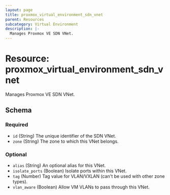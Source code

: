 ```yaml
---
layout: page
title: proxmox_virtual_environment_sdn_vnet
parent: Resources
subcategory: Virtual Environment
description: |-
  Manages Proxmox VE SDN VNet.
---
```


# Resource: proxmox_virtual_environment_sdn_vnet

Manages Proxmox VE SDN VNet.



<!-- schema generated by tfplugindocs -->
## Schema

### Required

- `id` (String) The unique identifier of the SDN VNet.
- `zone` (String) The zone to which this VNet belongs.

### Optional

- `alias` (String) An optional alias for this VNet.
- `isolate_ports` (Boolean) Isolate ports within this VNet.
- `tag` (Number) Tag value for VLAN/VXLAN (can't be used with other zone types).
- `vlan_aware` (Boolean) Allow VM VLANs to pass through this VNet.
